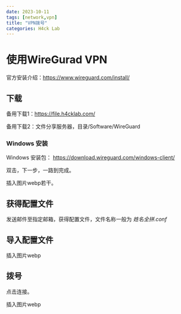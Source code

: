 ```yaml
---
date: 2023-10-11
tags: [network,vpn]
title: "VPN拨号"
categories: H4ck Lab
---
```


# 使用WireGurad VPN

官方安装介绍：<https://www.wireguard.com/install/>

## 下载

备用下载1：<https://file.h4cklab.com/>

备用下载2：文件分享服务器，目录/Software/WireGuard

### Windows 安装

Windows 安装包： <https://download.wireguard.com/windows-client/>

双击，下一步，一路到完成。

插入图片webp若干。


## 获得配置文件

发送邮件至指定邮箱，获得配置文件，文件名称一般为 *姓名全拼.conf*

## 导入配置文件

插入图片webp

## 拨号
点击连接。

插入图片webp
